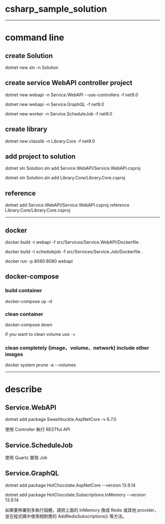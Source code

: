 # csharp_sample_solution

---

# command line

## create Solution

dotnet new sln -n Solution

## create service WebAPI controller project

dotnet new webapi -n Service.WebAPI --use-controllers -f net9.0

dotnet new webapi -n Service.GraphQL -f net9.0

dotnet new worker -n Service.ScheduleJob -f net9.0

## create library

dotnet new classlib -n Library.Core -f net9.0

## add project to solution

dotnet sln Solution.sln add Service.WebAPI/Service.WebAPI.csproj

dotnet sln Solution.sln add Library.Core/Library.Core.csproj

## reference

dotnet add Service.WebAPI/Service.WebAPI.csproj reference Library.Core/Library.Core.csproj

---

## docker

docker build -t webapi -f src/Services/Service.WebAPI/Dockerfile .

docker build -t schedulejob -f src/Services/Service.Job/Dockerfile .

docker run -p 8080:8080 webapi

## docker-compose

### build container

docker-compose up -d

### clean container

docker-compose down

If you want to clean volume use `-v`

### clean completely (image、volume、network) include other images

docker system prune -a --volumes

---

# describe

## Service.WebAPI

dotnet add package Swashbuckle.AspNetCore -v 6.7.0

使用 Controller 執行 RESTful API

## Service.ScheduleJob

使用 Quartz 實現 Job

## Service.GraphQL

dotnet add package HotChocolate.AspNetCore --version 13.9.14

dotnet add package HotChocolate.Subscriptions.InMemory --version 13.9.14

如果要佈署到多執行個體，請把上面的 InMemory 換成 Redis 或其他 provider，並在程式碼中使用相對應的 AddRedisSubscriptions()
等方法。







